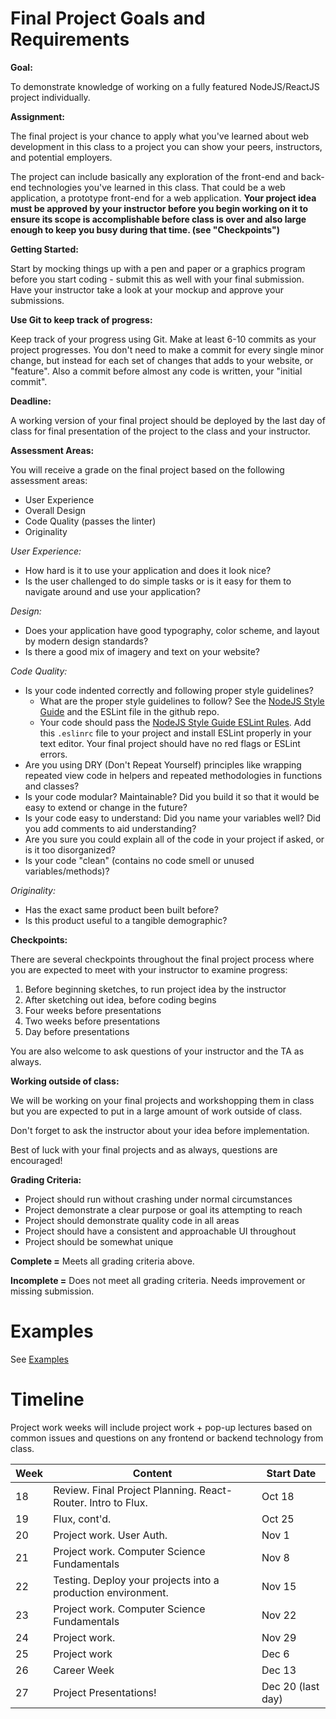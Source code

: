 # Final Project Goals and Requirements

**Goal:**

To demonstrate knowledge of working on a fully featured NodeJS/ReactJS project individually.

**Assignment:**

The final project is your chance to apply what you've learned about web development in this class to a project you can show your peers, instructors, and potential employers.

The project can include basically any exploration of the front-end and back-end technologies you've learned in this class. That could be a web application, a prototype front-end for a web application. **Your project idea must be approved by your instructor before you begin working on it to ensure its scope is accomplishable before class is over and also large enough to keep you busy during that time. (see "Checkpoints")**

**Getting Started:**

Start by mocking things up with a pen and paper or a graphics program before you start coding - submit this as well with your final submission. Have your instructor take a look at your mockup and approve your submissions.

**Use Git to keep track of progress:**

Keep track of your progress using Git. Make at least 6-10 commits as your project progresses. You don't need to make a commit for every single minor change, but instead for each set of changes that adds to your website, or "feature". Also a commit before almost any code is written, your "initial commit".

**Deadline:**

A working version of your final project should be deployed by the last day of class for final presentation of the project to the class and your instructor. 

**Assessment Areas:**

You will receive a grade on the final project based on the following assessment areas:

* User Experience
* Overall Design
* Code Quality (passes the linter)
* Originality

_User Experience:_

* How hard is it to use your application and does it look nice?
* Is the user challenged to do simple tasks or is it easy for them to navigate around and use your application?

_Design:_

* Does your application have good typography, color scheme, and layout by modern design standards?
* Is there a good mix of imagery and text on your website?

_Code Quality:_

* Is your code indented correctly and following proper style guidelines?
  * What are the proper style guidelines to follow? See the [NodeJS Style Guide](https://github.com/felixge/node-style-guide) and the ESLint file in the github repo.
  * Your code should pass the [NodeJS Style Guide ESLint Rules](https://github.com/felixge/node-style-guide/blob/master/.eslintrc). Add this `.eslinrc` file to your project and install ESLint properly in your text editor. Your final project should have no red flags or ESLint errors.
* Are you using DRY (Don't Repeat Yourself) principles like wrapping repeated view code in helpers and repeated methodologies in functions and classes?
* Is your code modular? Maintainable? Did you build it so that it would be easy to extend or change in the future?
* Is your code easy to understand: Did you name your variables well? Did you add comments to aid understanding?
* Are you sure you could explain all of the code in your project if asked, or is it too disorganized?
* Is your code "clean" (contains no code smell or unused variables/methods)?

_Originality:_
* Has the exact same product been built before?
* Is this product useful to a tangible demographic?

**Checkpoints:**

There are several checkpoints throughout the final project process where you are expected to meet with your instructor to examine progress:

1. Before beginning sketches, to run project idea by the instructor
2. After sketching out idea, before coding begins
3. Four weeks before presentations
4. Two weeks before presentations
5. Day before presentations

You are also welcome to ask questions of your instructor and the TA as always.

**Working outside of class:**

We will be working on your final projects and workshopping them in class but you are expected to put in a large amount of work outside of class. 

Don't forget to ask the instructor about your idea before implementation.

Best of luck with your final projects and as always, questions are encouraged!

**Grading Criteria:**

* Project should run without crashing under normal circumstances
* Project demonstrate a clear purpose or goal its attempting to reach
* Project should demonstrate quality code in all areas
* Project should have a consistent and approachable UI throughout
* Project should be somewhat unique

**Complete =** Meets all grading criteria above. 

**Incomplete =** Does not meet all grading criteria. Needs improvement or missing submission.

# Examples

See [Examples](./Examples.md)

# Timeline

Project work weeks will include project work + pop-up lectures based on common issues and questions on any frontend or backend technology from class.

Week | Content | Start Date
---- | ------- | -------
18 | Review. Final Project Planning. React-Router. Intro to Flux. | Oct 18
19 | Flux, cont'd. | Oct 25
20 | Project work. User Auth. | Nov 1
21 | Project work. Computer Science Fundamentals | Nov 8
22 | Testing. Deploy your projects into a production environment. | Nov 15
23 | Project work. Computer Science Fundamentals | Nov 22
24 | Project work. | Nov 29
25 | Project work | Dec 6
26 | Career Week | Dec 13
27 | Project Presentations! | Dec 20 (last day)
